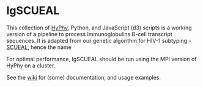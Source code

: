 IgSCUEAL
========

This collection of [HyPhy](//veg/hyphy), Python, and JavaScript (d3) scripts is a working version of a pipeline to process Immunoglobulins B-cell transcript sequences. It is adapted from our genetic algorithm for HIV-1 subtyping - [SCUEAL](http://www.ploscompbiol.org/article/info%3Adoi%2F10.1371%2Fjournal.pcbi.1000581), hence the name

For optimal performance, IgSCUEAL should be run using the MPI version of HyPhy on a cluster.

See the [wiki](//spond/IgSCUEAL/wiki) for (some) documentation, and usage examples.

